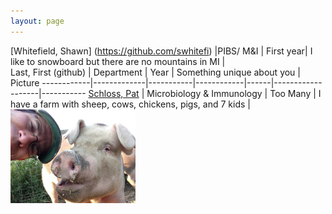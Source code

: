```yaml
---
layout: page
---
```


[Whitefield, Shawn] (https://github.com/swhitefi) |PIBS/ M&I |  First year| I like to snowboard but there are no mountains in MI |  
Last, First (github) | Department | Year | Something unique about you | Picture
------------|-------------|-----------|------------|------|-------------------|-----------
[Schloss, Pat](https://github.com/pschloss) | Microbiology & Immunology | Too Many | I have a farm with sheep, cows, chickens, pigs, and 7 kids | <img src="img/pschloss.jpg" style="width: 200px;"/>
